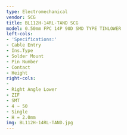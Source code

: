 ```yaml
---
type: Electromechanical
vendor: SCG
title: BL112H-14RL-TAND SCG
model: 0.50mm FPC 14P 90D SMD TYPE TINLOWER
left-cols:
- 'Specifications:'
- Cable Entry 
- Ins.Type
- Solder Mount
- Pin Number
- Contact
- Height
right-cols:
- 　
- Right Angle Lower
- ZIF
- SMT
- 4 ~ 50
- Single
- H = 2.0mm
img: BL112H-14RL-TAND.jpg
---
```

